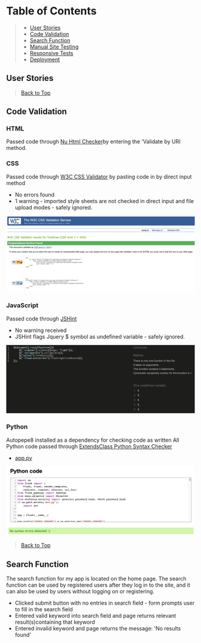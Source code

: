 # Table of Contents

> - [User Stories](#user-stories)
> - [Code Validation](#code-validation)
> - [Search Function](#search-function)
> - [Manual Site Testing](#manual-site-testing)
> - [Responsive Tests](#responsive-tests)
> - [Deployment](#deployment)  

## User Stories


> [Back to Top](#table-of-contents) 

## Code Validation

### HTML

Passed code through [Nu Html Checker](https://validator.w3.org/#validate_by_uri)by entering the 'Validate by URI method.

### CSS

Passed code through [W3C CSS Validator](https://jigsaw.w3.org/css-validator/#validate_by_input) by pasting code in by direct input method

- No errors found
- 1 warning - imported style sheets are not checked in direct input and file upload modes - safely ignored.

![Screenshot of CSS Validation](../testing/css_validation.png)

### JavaScript

Passed code through [JSHint](https://jshint.com/)

- No warning received
- JSHint flags Jquery $ symbol as undefined variable - safely ignored.

![Screenshot of JavaScript Validation](../testing/js_validation.png)

### Python

Autopepe8 installed as a dependency for checking code as written
All Python code passed through [ExtendsClass Python Syntax Checker](https://extendsclass.com/python-tester.html)

- [app.py](../../app.py)

![Screenshot of app.py code validation test](../testing/app_py_validation.png)

> [Back to Top](#table-of-contents) 

## Search Function

The search function for my app is located on the home page. The search function can be used by registered users after they log in to the site, and it can also be used by users without logging on or registering.

- Clicked submit button with no entries in search field - form prompts user to fill in the search field
- Entered valid keyword into search field and page returns relevant result(s)containing that keyword
- Entered invalid keyword and page returns the message: 'No results found'

